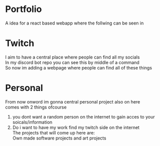 # Portfolio
A idea for a react based webapp where the follwing can be seen in  

# Twitch
I aim to have a central place where people can find all my socials  
In my discord bot repo you can see this by middle of a command  
So now im adding a webpage where people can find all of these things  

# Personal
From now onword im gonna central personal project also on here  
comes with 2 things ofcourse  
1. you dont want a random person on the internet to gain acces to your soicals/information  
2. Do i want to have my work find my twitch side on the internet   
The projects that will come up here are:  
Own made software projects and art projects 
